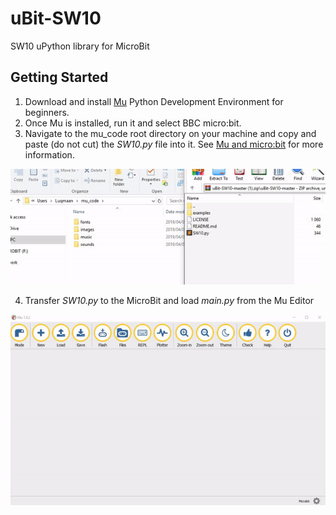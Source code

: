 # uBit-SW10
SW10 uPython library for MicroBit

## Getting Started

1. Download and install [Mu](https://codewith.mu/en/download) Python Development Environment for beginners.
2. Once Mu is installed, run it and select BBC micro:bit.
3. Navigate to the mu_code root directory on your machine and copy and paste (do not cut) the *SW10.py* file into it. See [Mu and micro:bit](https://codewith.mu/en/tutorials/1.0/microbit) for more information.

<p align="center">
  <img src="extras/copyPaste.gif">
</p>

4. Transfer *SW10.py* to the MicroBit and load *main.py* from the Mu Editor


<p align="center">
  <img src="extras/loadnFlash.gif">
</p>
